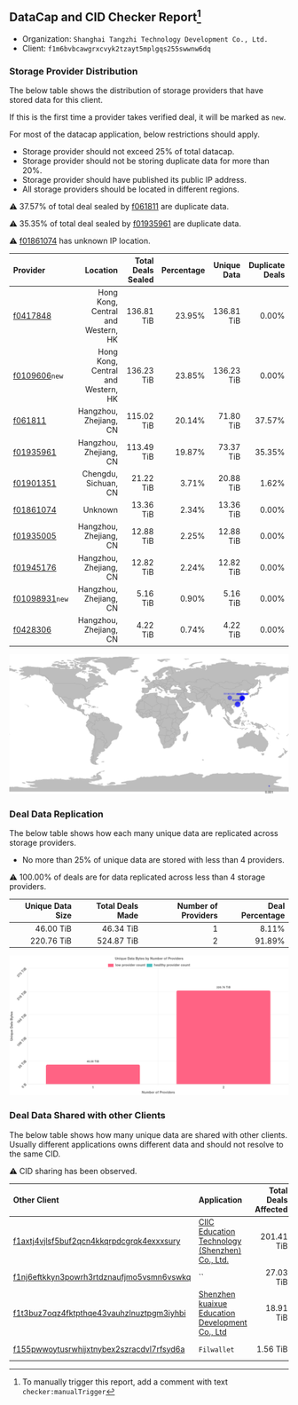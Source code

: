 ## DataCap and CID Checker Report[^1]
 - Organization: `Shanghai Tangzhi Technology Development Co., Ltd.`
 - Client: `f1m6bvbcawgrxcvyk2tzayt5mplgqs255swwnw6dq`
### Storage Provider Distribution
The below table shows the distribution of storage providers that have stored data for this client.

If this is the first time a provider takes verified deal, it will be marked as `new`.

For most of the datacap application, below restrictions should apply.
 - Storage provider should not exceed 25% of total datacap.
 - Storage provider should not be storing duplicate data for more than 20%.
 - Storage provider should have published its public IP address.
 - All storage providers should be located in different regions.

⚠️ 37.57% of total deal sealed by [f061811](https://filfox.info/en/address/f061811) are duplicate data.

⚠️ 35.35% of total deal sealed by [f01935961](https://filfox.info/en/address/f01935961) are duplicate data.

⚠️ [f01861074](https://filfox.info/en/address/f01861074) has unknown IP location.

| Provider                                                    |                           Location | Total Deals Sealed | Percentage | Unique Data | Duplicate Deals |
| :---------------------------------------------------------- | ---------------------------------: | -----------------: | ---------: | ----------: | --------------: |
| [f0417848](https://filfox.info/en/address/f0417848)         | Hong Kong, Central and Western, HK |         136.81 TiB |     23.95% |  136.81 TiB |           0.00% |
| [f0109606](https://filfox.info/en/address/f0109606)`new`    | Hong Kong, Central and Western, HK |         136.23 TiB |     23.85% |  136.23 TiB |           0.00% |
| [f061811](https://filfox.info/en/address/f061811)           |             Hangzhou, Zhejiang, CN |         115.02 TiB |     20.14% |   71.80 TiB |          37.57% |
| [f01935961](https://filfox.info/en/address/f01935961)       |             Hangzhou, Zhejiang, CN |         113.49 TiB |     19.87% |   73.37 TiB |          35.35% |
| [f01901351](https://filfox.info/en/address/f01901351)       |               Chengdu, Sichuan, CN |          21.22 TiB |      3.71% |   20.88 TiB |           1.62% |
| [f01861074](https://filfox.info/en/address/f01861074)       |                            Unknown |          13.36 TiB |      2.34% |   13.36 TiB |           0.00% |
| [f01935005](https://filfox.info/en/address/f01935005)       |             Hangzhou, Zhejiang, CN |          12.88 TiB |      2.25% |   12.88 TiB |           0.00% |
| [f01945176](https://filfox.info/en/address/f01945176)       |             Hangzhou, Zhejiang, CN |          12.82 TiB |      2.24% |   12.82 TiB |           0.00% |
| [f01098931](https://filfox.info/en/address/f01098931)`new`  |             Hangzhou, Zhejiang, CN |           5.16 TiB |      0.90% |    5.16 TiB |           0.00% |
| [f0428306](https://filfox.info/en/address/f0428306)         |             Hangzhou, Zhejiang, CN |           4.22 TiB |      0.74% |    4.22 TiB |           0.00% |

![Provider Distribution](https://raw.githubusercontent.com/data-preservation-programs/filplus-checker-assets/main/filecoin-project/filecoin-plus-large-datasets/issues/826/1671097765888.png)
### Deal Data Replication
The below table shows how each many unique data are replicated across storage providers.
- No more than 25% of unique data are stored with less than 4 providers.

⚠️ 100.00% of deals are for data replicated across less than 4 storage providers.

| Unique Data Size | Total Deals Made | Number of Providers | Deal Percentage |
| ---------------: | ---------------: | ------------------: | --------------: |
|        46.00 TiB |        46.34 TiB |                   1 |           8.11% |
|       220.76 TiB |       524.87 TiB |                   2 |          91.89% |

![Replication Distribution](https://raw.githubusercontent.com/data-preservation-programs/filplus-checker-assets/main/filecoin-project/filecoin-plus-large-datasets/issues/826/1671097766480.png)
### Deal Data Shared with other Clients
The below table shows how many unique data are shared with other clients.
Usually different applications owns different data and should not resolve to the same CID.

⚠️ CID sharing has been observed.

| Other Client                                                                                                          | Application                                                                                                                        | Total Deals Affected | Unique CIDs |        Verifier |
| :-------------------------------------------------------------------------------------------------------------------- | :--------------------------------------------------------------------------------------------------------------------------------- | -------------------: | ----------: | --------------: |
| [f1axtj4vjlsf5buf2qcn4kkqrpdcgrqk4exxxsury](https://filfox.info/en/address/f1axtj4vjlsf5buf2qcn4kkqrpdcgrqk4exxxsury) | [CIIC Education Technology \(Shenzhen\) Co\., Ltd\.](https://github.com/filecoin-project/filecoin-plus-large-datasets/issues/1207) |           201.41 TiB |         673 | LDN v3 multisig |
| [f1nj6eftkkyn3powrh3rtdznaufjmo5vsmn6vswkq](https://filfox.info/en/address/f1nj6eftkkyn3powrh3rtdznaufjmo5vsmn6vswkq) | ``                                                                                                                                 |            27.03 TiB |         289 |           Barry |
| [f1t3buz7oqz4fktpthqe43vauhzlnuztpgm3iyhbi](https://filfox.info/en/address/f1t3buz7oqz4fktpthqe43vauhzlnuztpgm3iyhbi) | [Shenzhen kuaixue Education Development Co\., Ltd](https://github.com/filecoin-project/filecoin-plus-large-datasets/issues/1363)   |            18.91 TiB |         468 | LDN v3 multisig |
| [f155pwwoytusrwhijxtnybex2szracdvl7rfsyd6a](https://filfox.info/en/address/f155pwwoytusrwhijxtnybex2szracdvl7rfsyd6a) | `Filwallet`                                                                                                                        |             1.56 TiB |          50 | LDN v3 multisig |

[^1]: To manually trigger this report, add a comment with text `checker:manualTrigger`
